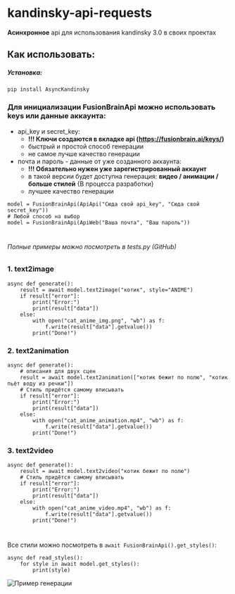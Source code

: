 # **kandinsky-api-requests**

**Асинхронное** api для использования kandinsky 3.0 в своих проектах

## **Как использовать:**
##### Установка: 
```
pip install AsyncKandinsky
```

### Для инициализации FusionBrainApi можно использовать keys или данные аккаунта:
 + api_key и secret_key:
   + **!!! Ключи создаются в вкладке api (https://fusionbrain.ai/keys/)**
   + быстрый и простой способ генерации 
   + не самое лучше качество генерации
 + почта и пароль - данные от уже созданного аккаунта:
   + **!!! Обязательно нужен уже зарегистрированный аккаунт**
   + в такой версии будет доступна генерация: **видео / анимации / больше стилей** {В процесса разработки}
   + лучшее качество генерации

```
model = FusionBrainApi(ApiApi("Сюда свой api_key", "Сюда свой secret_key"))
# Любой способ на выбор
model = FusionBrainApi(ApiWeb("Ваша почта", "Ваш пароль"))
```

#
###### *Полные примеры можно посмотреть в tests.py (GitHub)*


### 1. text2image
```
async def generate():
    result = await model.text2image("котик", style="ANIME")
    if result["error"]:
        print("Error:")
        print(result["data"])
    else:
        with open("cat_anime_img.png", "wb") as f:
            f.write(result["data"].getvalue())
        print("Done!")
```

### 2. text2animation
```
async def generate():
    # описания для двух сцен
    result = await model.text2animation(["котик бежит по полю", "котик пьёт воду из речки"])
    # Стиль придётся самому вписывать
    if result["error"]:
        print("Error:")
        print(result["data"])
    else:
        with open("cat_anime_animation.mp4", "wb") as f:
            f.write(result["data"].getvalue())
        print("Done!")
```

### 3. text2video
```
async def generate():
    result = await model.text2video("котик бежит по полю")
    # Стиль придётся самому вписывать
    if result["error"]:
        print("Error:")
        print(result["data"])
    else:
        with open("cat_anime_video.mp4", "wb") as f:
            f.write(result["data"].getvalue())
        print("Done!")
```

#
Все стили можно посмотреть в `await FusionBrainApi().get_styles()`:

```
async def read_styles():
    for style in await model.get_styles():
        print(style)
```

![Пример генерации](https://github.com/s1rne/kandinsky-async-api/blob/main/cat_anime.jpg)
